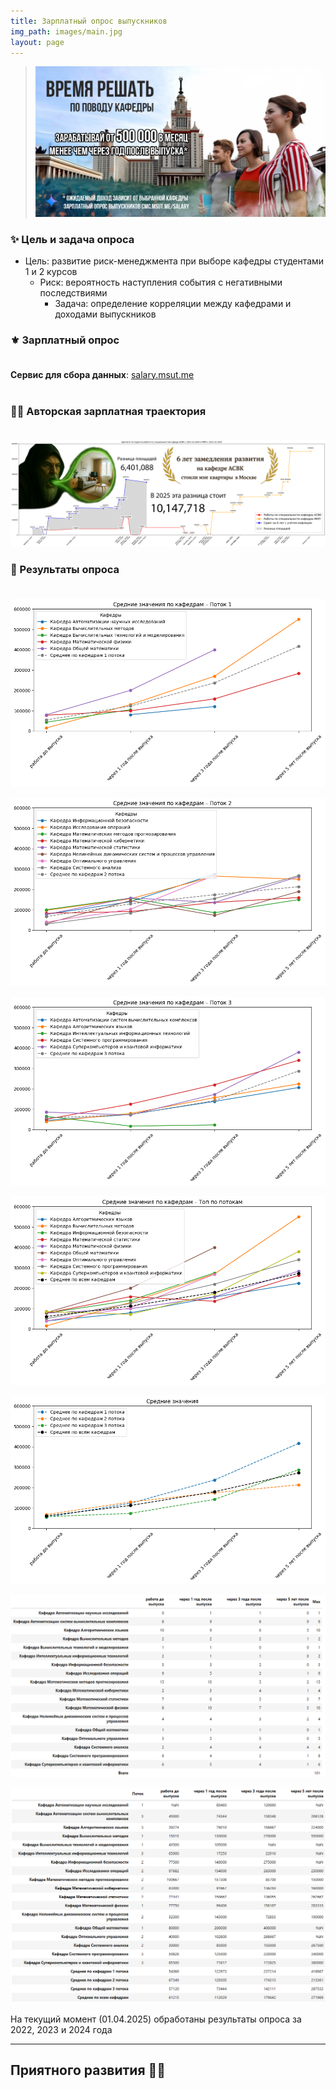 ```yaml
---
title: Зарплатный опрос выпускников
img_path: images/main.jpg
layout: page
---
```


> ![](images/poster.png)

### ✨ Цель и задача опроса

- Цель: развитие риск-менеджмента при выборе кафедры студентами 1 и 2 курсов
    - Риск: вероятность наступления события с негативными последствиями
        - Задача: определение корреляции между кафедрами и доходами выпускников

### ⚜️ Зарплатный опрос<br><br>

**Сервис для сбора данных**: [salary.msut.me](https://salary.msut.me)<br><br>

### 🙆‍♂️ Авторская зарплатная траектория<br><br>

[![Гулдан](images/poster_guldan.png)](https://i.imgur.com/2WiQwYx.jpeg)

### 📝 Результаты опроса<br><br>

![](images/first_potok.png)

![](images/second_potok.png)

![](images/third_potok.png)

![](images/top_all_potoks.png)

![](images/avg_all_potoks.png)

![](images/stats_datapoints.png)

![](images/stats_means.png)

На текущий момент (01.04.2025) обработаны результаты опроса за 2022, 2023 и 2024 года

---

## Приятного развития ✌🏻

